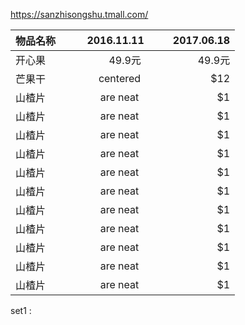 https://sanzhisongshu.tmall.com/
 
 
|物品名称         |  2016.11.11        | 2017.06.18  |
| ------------- |:-------------:| -----:|
| 开心果      | 49.9元 | 49.9元 |
| 芒果干      | centered      |   $12 |
| 山楂片 | are neat      |    $1 |
| 山楂片 | are neat      |    $1 |
| 山楂片 | are neat      |    $1 |
| 山楂片 | are neat      |    $1 |
| 山楂片 | are neat      |    $1 |
| 山楂片 | are neat      |    $1 |
| 山楂片 | are neat      |    $1 |
| 山楂片 | are neat      |    $1 |
| 山楂片 | are neat      |    $1 |
| 山楂片 | are neat      |    $1 |
| 山楂片 | are neat      |    $1 |
  
set1 : 
